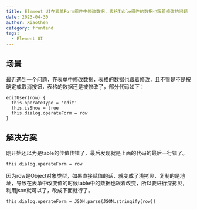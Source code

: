 ```yaml
---
title: Element UI在表单Form组件中修改数据，表格Table组件的数据也跟着修改的问题
date: 2023-04-30
author: XiaoChen
category: frontend
tags:
  - Element UI
---
```


## 场景

最近遇到一个问题，在表单中修改数据，表格的数据也跟着修改，且不管是不是按确定或取消按钮，表格的数据还是被修改了，部分代码如下：

```vue
editUser(row) {
  this.operateType = 'edit'
  this.isShow = true
  this.dialog.operateForm = row
}
```

## 解决方案

刚开始还以为是table的传值传错了，最后发现就是上面的代码的最后一行错了。

`this.dialog.operateForm = row`

因为row是Object对象类型，如果直接赋值的话，就变成了浅拷贝，复制的是地址，导致在表单中改变值的时候table中的数据也跟着改变，所以要进行深拷贝，利用json就可以了，改成下面就行了。

`this.dialog.operateForm = JSON.parse(JSON.stringify(row))`
